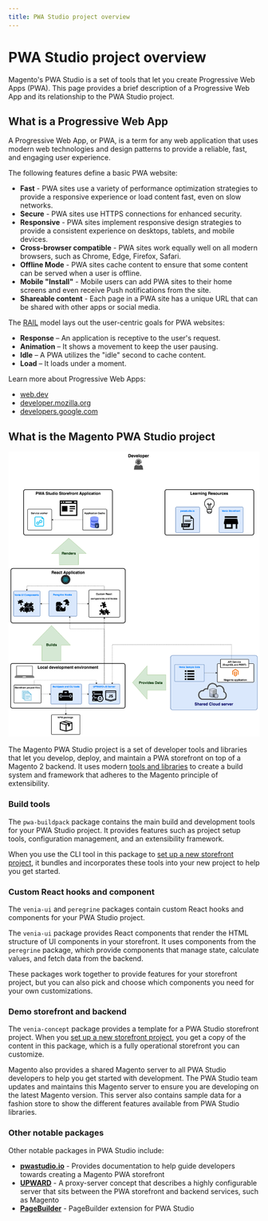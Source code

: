 ```yaml
---
title: PWA Studio project overview
---
```


# PWA Studio project overview

Magento's PWA Studio is a set of tools that let you create Progressive Web Apps (PWA).
This page provides a brief description of a Progressive Web App and its relationship to the PWA Studio project.

## What is a Progressive Web App

A Progressive Web App, or PWA, is a term for any web application that uses modern web technologies and design patterns to provide a reliable, fast, and engaging user experience.

The following features define a basic PWA website:

- **Fast** - PWA sites use a variety of performance optimization strategies to provide a responsive experience or load content fast, even on slow networks.
- **Secure** - PWA sites use HTTPS connections for enhanced security.
- **Responsive** - PWA sites implement responsive design strategies to provide a consistent experience on desktops, tablets, and mobile devices.
- **Cross-browser compatible** - PWA sites work equally well on all modern browsers, such as Chrome, Edge, Firefox, Safari.
- **Offline Mode** - PWA sites cache content to ensure that some content can be served when a user is offline.
- **Mobile "Install"** - Mobile users can add PWA sites to their home screens and even receive Push notifications from the site.
- **Shareable content** - Each page in a PWA site has a unique URL that can be shared with other apps or social media.

The [RAIL][] model lays out the user-centric goals for PWA websites:

[rail]: https://web.dev/rail/

- **Response** – An application is receptive to the user's request.
- **Animation** – It shows a movement to keep the user pausing.
- **Idle** – A PWA utilizes the "idle" second to cache content.
- **Load** – It loads under a moment.

Learn more about Progressive Web Apps:

- [web.dev][]
- [developer.mozilla.org][]
- [developers.google.com][]

[web.dev]: https://web.dev/progressive-web-apps/
[developers.google.com]: https://developers.google.com/web/updates/2015/12/getting-started-pwa
[developer.mozilla.org]: https://developer.mozilla.org/en-US/docs/Web/Progressive_web_apps

## What is the Magento PWA Studio project

![pwa studio overview](images/pwa-studio-developer-overview.png)

The Magento PWA Studio project is a set of developer tools and libraries that let you develop, deploy, and maintain a PWA storefront on top of a Magento 2 backend.
It uses modern [tools and libraries][] to create a build system and framework that adheres to the Magento principle of extensibility.

[tools and libraries]: /guides/project/tools-libraries/

### Build tools

The `pwa-buildpack` package contains the main build and development tools for your PWA Studio project.
It provides features such as project setup tools, configuration management, and an extensibility framework.

When you use the CLI tool in this package to [set up a new storefront project][], it bundles and incorporates these tools into your new project to help you get started.

[set up a new storefront project]: /tutorials/setup-storefront/

### Custom React hooks and component

The `venia-ui` and `peregrine` packages contain custom React hooks and components for your PWA Studio project.

The `venia-ui` package provides React components that render the HTML structure of UI components in your storefront.
It uses components from the `peregrine` package, which provide components that manage state, calculate values, and fetch data from the backend.

These packages work together to provide features for your storefront project, but you can also pick and choose which components you need for your own customizations.

### Demo storefront and backend

The `venia-concept` package provides a template for a PWA Studio storefront project.
When you [set up a new storefront project][], you get a copy of the content in this package, which is a fully operational storefront you can customize.

Magento also provides a shared Magento server to all PWA Studio developers to help you get started with development.
The PWA Studio team updates and maintains this Magento server to ensure you are developing on the latest Magento version.
This server also contains sample data for a fashion store to show the different features available from PWA Studio libraries.

### Other notable packages

Other notable packages in PWA Studio include:

- **[pwastudio.io][]** - Provides documentation to help guide developers towards creating a Magento PWA storefront
- **[UPWARD][]** - A proxy-server concept that describes a highly configurable server that sits between the PWA storefront and backend services, such as Magento
- **[PageBuilder][]** - PageBuilder extension for PWA Studio

[pwastudio.io]: https://pwastudio.io
[upward]: /guides/packages/upward/
[pagebuilder]: /integrations/pagebuilder/
